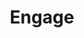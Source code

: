 ---
identification: '138791772'
title: Engage
description: 'Engage is a civic participation platform that makes it easier for constituents to offer their feedback on policy issues that local Councils are considering. Engage aims to increase access for community stakeholders who are unable to attend public meetings or may otherwise feel unheard by their local government.'
image: /assets/images/projects/engage-logo.png
alt: 'Engage'
image-hero: /assets/images/projects/engage-hero.png
leadership:
  - name: Bonnie Wolfe
    role: Agile Coach
    links:
      slack: 'https://hackforla.slack.com/team/UE1UG1YFP'
      github: 'https://github.com/ExperimentsInHonesty'
    picture: 'https://avatars.githubusercontent.com/ExperimentsInHonesty'
  - name: Ryan Mayott
    role: UI/UX Designer
    links:
      slack: 'https://hackforla.slack.com/team/U01L3BJ3QSW'
      github: 'https://github.com/rmayott'
    picture: 'https://avatars.githubusercontent.com/rmayott'
  - name: Bryon Heart
    role: Product Manager
    links:
      slack: 'https://hackforla.slack.com/team/U01GHT3EMNZ'
      github: 'https://github.com/BryonPm'
    picture: 'https://avatars.githubusercontent.com/BryonPm'
  - name: Eli Selkin
    role: Backend Architect and Technology Lead
    links:
      slack: 'https://hackforla.slack.com/team/U0611PL2D'
      github: 'https://github.com/eselkin'
    picture: https://avatars.githubusercontent.com/eselkin
links:
  - name: GitHub
    url: 'https://github.com/hackla-engage'
  - name: Slack
    url: 'https://hackforla.slack.com/archives/C6JBH478W'
  - name: Test Site
    url: 'https://smstaging.engage.town'
  - name: Site
    url: 'https://sm.engage.town'
  # - name: Wiki
  #   url: 'https://github.com/hackla-engage/start-here/wiki'
  - name: Overview
    url: '../assets/pdfs/Engage-Product-One-Sheet.pdf'
looking:
  - category: UI/UX
    skill: UX Program Designer
  - category: PM
    skill: Product Manager
technologies:
  - React
  - Node.js
  - PostgreSQL
  - MongoDB
location:
  - Remote
tools: Hotjar, Google Analytics
program-area:
  - Citizen Engagement
partner: Various Los Angeles Neighborhood Councils
visible: true
status: On Hold
# program area card data
problem: Everyone should be able to have a voice in their community’s issues, but not everyone has access or is easily able to follow an issue’s details. For example, not everyone has time to attend a city council meeting!
solution: On Engage, all users can view, read, and comment on agenda items their city council is currently debating. This makes it much easier to participate in discussions on government policies.
impact: Our platform will make important local conversations much more representative of the actual community, boosting the representation of the most marginalized and underserved members. Being able to hear their perspective will lead to more inclusive, considerate decision-making that will truly benefit all of us rather than just some.
sdg: '<strong>16.8:</strong> Broaden and strengthen the awareness and participation of City and local communities, especially those traditionally underserved and marginalized, in the institutions of local and global governance.'
sdg-image-src: /assets/images/sdg/peace-justice.svg
sdg-image-alt: '16: peace, justice and strong institutions'
---
